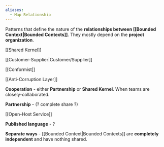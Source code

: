 ```yaml
---
aliases:
  - Map Relationship
---
```

Patterns that define the nature of the **relationships between [[Bounded Context|Bounded Contexts]]**. They mostly depend on the **project organization**.

[[Shared Kernel]]

[[Customer-Supplier|Customer/Supplier]]

[[Conformist]]

[[Anti-Corruption Layer]]

**Cooperation** - either **Partnership** or **Shared Kernel**. When teams are closely-collaborated.

**Partnership** - (? complete share ?)

[[Open-Host Service]]

**Published language** - ?

**Separate ways** - [[Bounded Context|Bounded Contexts]] are **completely independent** and have nothing shared.

